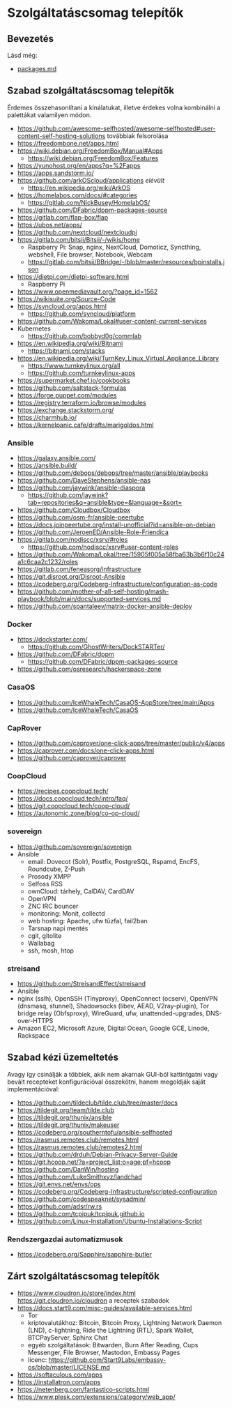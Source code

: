 # Szolgáltatáscsomag telepítők

## Bevezetés

Lásd még:

* [packages.md](packages.md)

## Szabad szolgáltatáscsomag telepítők

Érdemes összehasonlítani a kínálatukat, illetve érdekes volna kombinálni a palettákat valamilyen módon.

* https://github.com/awesome-selfhosted/awesome-selfhosted#user-content-self-hosting-solutions továbbiak felsorolása
* https://freedombone.net/apps.html
* https://wiki.debian.org/FreedomBox/Manual#Apps
  * https://wiki.debian.org/FreedomBox/Features
* https://yunohost.org/en/apps?q=%2Fapps
* https://apps.sandstorm.io/
* https://github.com/arkOScloud/applications _elévült_
  * https://en.wikipedia.org/wiki/ArkOS
* https://homelabos.com/docs/#categories
  * https://gitlab.com/NickBusey/HomelabOS/
* https://github.com/DFabric/dppm-packages-source
* https://gitlab.com/flap-box/flap
* https://ubos.net/apps/
* https://github.com/nextcloud/nextcloudpi
* https://gitlab.com/bitsii/Bitsii/-/wikis/home
  * Raspberry Pi: Snap, nginx, NextCloud, Domoticz, Syncthing, webshell, File browser, Notebook, Webcam
  * https://gitlab.com/bitsii/BBridge/-/blob/master/resources/bpinstalls.json
* https://dietpi.com/dietpi-software.html
  * Raspberry Pi
* https://www.openmediavault.org/?page_id=1562
* https://wikisuite.org/Source-Code
* https://syncloud.org/apps.html
  * https://github.com/syncloud/platform
* https://github.com/Wakoma/Lokal#user-content-current-services
* Kubernetes
  * https://github.com/bobbyd0g/commlab
* https://en.wikipedia.org/wiki/Bitnami
  * https://bitnami.com/stacks
* https://en.wikipedia.org/wiki/TurnKey_Linux_Virtual_Appliance_Library
  * https://www.turnkeylinux.org/all
  * https://github.com/turnkeylinux-apps
* https://supermarket.chef.io/cookbooks
* https://github.com/saltstack-formulas
* https://forge.puppet.com/modules
* https://registry.terraform.io/browse/modules
* https://exchange.stackstorm.org/
* https://charmhub.io/
* https://kernelpanic.cafe/drafts/marigoldos.html

### Ansible

* https://galaxy.ansible.com/
* https://ansible.build/
* https://github.com/debops/debops/tree/master/ansible/playbooks
* https://github.com/DaveStephens/ansible-nas
* https://github.com/jaywink/ansible-diaspora
  * https://github.com/jaywink?tab=repositories&q=ansible&type=&language=&sort=
* https://github.com/Cloudbox/Cloudbox
* https://github.com/osm-fr/ansible-peertube
* https://docs.joinpeertube.org/install-unofficial?id=ansible-on-debian
* https://github.com/JeroenED/Ansible-Role-Friendica
* https://gitlab.com/nodiscc/xsrv/#roles
  * https://github.com/nodiscc/xsrv#user-content-roles
* https://github.com/Wakoma/Lokal/tree/15905f005a58fba63b3b6f10c24a1c6caa2c1232/roles
* https://gitlab.com/feneasorg/infrastructure
* https://git.disroot.org/Disroot-Ansible
* https://codeberg.org/Codeberg-Infrastructure/configuration-as-code
* https://github.com/mother-of-all-self-hosting/mash-playbook/blob/main/docs/supported-services.md
* https://github.com/spantaleev/matrix-docker-ansible-deploy

### Docker

* https://dockstarter.com/
  * https://github.com/GhostWriters/DockSTARTer/
* https://github.com/DFabric/dppm
  * https://github.com/DFabric/dppm-packages-source
* https://github.com/osresearch/hackerspace-zone

### CasaOS

* https://github.com/IceWhaleTech/CasaOS-AppStore/tree/main/Apps
* https://github.com/IceWhaleTech/CasaOS

### CapRover

* https://github.com/caprover/one-click-apps/tree/master/public/v4/apps
* https://caprover.com/docs/one-click-apps.html
* https://github.com/caprover/caprover

### CoopCloud

* https://recipes.coopcloud.tech/
* https://docs.coopcloud.tech/intro/faq/
* https://git.coopcloud.tech/coop-cloud/
* https://autonomic.zone/blog/co-op-cloud/

### sovereign

* https://github.com/sovereign/sovereign
* Ansible
  * email: Dovecot (Solr), Postfix, PostgreSQL, Rspamd, EncFS, Roundcube, Z-Push
  * Prosody XMPP
  * Selfoss RSS
  * ownCloud: tárhely, CalDAV, CardDAV
  * OpenVPN
  * ZNC IRC bouncer
  * monitoring: Monit, collectd
  * web hosting: Apache, ufw tűzfal, fail2ban
  * Tarsnap napi mentés
  * cgit, gitolite
  * Wallabag
  * ssh, mosh, htop

### streisand

* https://github.com/StreisandEffect/streisand
* Ansible
* nginx (sslh), OpenSSH (Tinyproxy), OpenConnect (ocserv), OpenVPN (dnsmasq, stunnel), Shadowsocks (libev, AEAD, V2ray-plugin), Tor bridge relay (Obfsproxy), WireGuard, ufw, unattended-upgrades, DNS-over-HTTPS
* Amazon EC2, Microsoft Azure, Digital Ocean, Google GCE, Linode, Rackspace

## Szabad kézi üzemeltetés

Avagy így csinálják a többiek, akik nem akarnak GUI-ból kattintgatni vagy bevált recepteket konfigurációval összekötni, hanem megoldják saját implementációval:

* https://github.com/tildeclub/tilde.club/tree/master/docs
* https://tildegit.org/team/tilde.club
* https://tildegit.org/thunix/ansible
* https://tildegit.org/thunix/makeuser
* https://codeberg.org/southerntofu/ansible-selfhosted
* https://rasmus.remotes.club/remotes.html
* https://rasmus.remotes.club/remotes2.html
* https://github.com/drduh/Debian-Privacy-Server-Guide
* https://git.hcoop.net/?a=project_list;o=age;pf=hcoop
* https://github.com/DanWin/hosting
* https://github.com/LukeSmithxyz/landchad
* https://git.envs.net/envs/ops
* https://codeberg.org/Codeberg-Infrastructure/scripted-configuration
* https://github.com/codespeaknet/sysadmin/
* https://github.com/adsr/rw.rs
* https://github.com/tcpipuk/tcpipuk.github.io
* https://github.com/Linux-Installation/Ubuntu-Installations-Script

### Rendszergazdai automatizmusok

* https://codeberg.org/Sapphire/sapphire-butler

## Zárt szolgáltatáscsomag telepítők

* https://www.cloudron.io/store/index.html https://git.cloudron.io/cloudron a receptek szabadok
* https://docs.start9.com/misc-guides/available-services.html
  * Tor
  * kriptovalutákhoz: Bitcoin, Bitcoin Proxy, Lightning Network Daemon (LND), c-lightning, Ride the Lightning (RTL), Spark Wallet, BTCPayServer, Sphinx Chat
  * egyéb szolgáltatások: Bitwarden, Burn After Reading, Cups Messenger, File Browser, Mastodon, Embassy Pages
  * licenc: https://github.com/Start9Labs/embassy-os/blob/master/LICENSE.md
* https://softaculous.com/apps
* https://installatron.com/apps
* https://netenberg.com/fantastico-scripts.html
* https://www.plesk.com/extensions/category/web_app/
